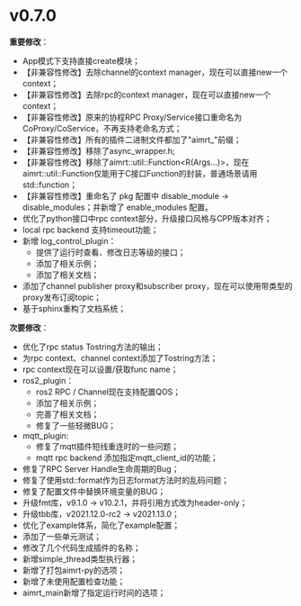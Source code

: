# v0.7.0 


**重要修改**：
- App模式下支持直接create模块；
- 【非兼容性修改】去除channel的context manager，现在可以直接new一个context；
- 【非兼容性修改】去除rpc的context manager，现在可以直接new一个context；
- 【非兼容性修改】原来的协程RPC Proxy/Service接口重命名为CoProxy/CoService，不再支持老命名方式；
- 【非兼容性修改】所有的插件二进制文件都加了"aimrt_"前缀；
- 【非兼容性修改】移除了async_wrapper.h;
- 【非兼容性修改】移除了aimrt::util::Function<R(Args...)>，现在aimrt::util::Function仅能用于C接口Function的封装，普通场景请用std::function；
- 【非兼容性修改】重命名了 pkg 配置中 disable_module -> disable_modules；并新增了 enable_modules 配置。
- 优化了python接口中rpc context部分，升级接口风格与CPP版本对齐；
- local rpc backend 支持timeout功能；
- 新增 log_control_plugin：
  - 提供了运行时查看、修改日志等级的接口；
  - 添加了相关示例；
  - 添加了相关文档；
- 添加了channel publisher proxy和subscriber proxy，现在可以使用带类型的proxy发布订阅topic；
- 基于sphinx重构了文档系统；

**次要修改**：
- 优化了rpc status Tostring方法的输出；
- 为rpc context、channel context添加了Tostring方法；
- rpc context现在可以设置/获取func name；
- ros2_plugin：
  - ros2 RPC / Channel现在支持配置QOS；
  - 添加了相关示例；
  - 完善了相关文档；
  - 修复了一些轻微BUG；
- mqtt_plugin:
  - 修复了mqtt插件短线重连时的一些问题；
  - mqtt rpc backend 添加指定mqtt_client_id的功能；
- 修复了RPC Server Handle生命周期的Bug；
- 修复了使用std::format作为日志format方法时的乱码问题；
- 修复了配置文件中替换环境变量的BUG；
- 升级fmt库，v9.1.0 -> v10.2.1，并将引用方式改为header-only；
- 升级tbb库，v2021.12.0-rc2 -> v2021.13.0；
- 优化了example体系，简化了example配置；
- 添加了一些单元测试；
- 修改了几个代码生成插件的名称；
- 新增simple_thread类型执行器；
- 新增了打包aimrt-py的选项；
- 新增了未使用配置检查功能；
- aimrt_main新增了指定运行时间的选项；

